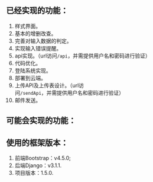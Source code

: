 ## 已经实现的功能：
1. 样式界面。
2. 基本的增删改查。
3. 完善对输入数据的判定。
4. 实现输入错误提醒。
5. api实现。（url访问`/api`，并需提供用户名和密码进行验证）
6. 代码优化。
7. 登陆系统实现。
8. 部署到云端。
9. 上传API及上传表设计。（url访问`/sendApi`，并需提供用户名和密码进行验证）
10. 邮件发送。
## 可能会实现的功能：

## 使用的框架版本：
1. 前端Bootstrap：v4.5.0;
2. 后端Django：v3.1.1. 
3. 项目版本：1.5.0.  